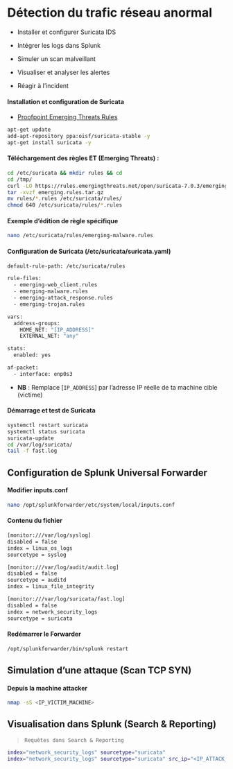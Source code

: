 # Détection du trafic réseau anormal

- Installer et configurer Suricata IDS

- Intégrer les logs dans Splunk

- Simuler un scan malveillant

- Visualiser et analyser les alertes

- Réagir à l’incident

#### Installation et configuration de Suricata

- [Proofpoint Emerging Threats Rules](https://rules.emergingthreats.net/)

```sh
apt-get update
add-apt-repository ppa:oisf/suricata-stable -y
apt-get install suricata -y
```

#### Téléchargement des règles ET (Emerging Threats) :

```sh
cd /etc/suricata && mkdir rules && cd
cd /tmp/
curl -LO https://rules.emergingthreats.net/open/suricata-7.0.3/emerging.rules.tar.gz
tar -xvzf emerging.rules.tar.gz
mv rules/*.rules /etc/suricata/rules/
chmod 640 /etc/suricata/rules/*.rules
```

#### Exemple d’édition de règle spécifique

```sh
nano /etc/suricata/rules/emerging-malware.rules
```

#### Configuration de Suricata (/etc/suricata/suricata.yaml)

```sh
default-rule-path: /etc/suricata/rules

rule-files:
  - emerging-web_client.rules
  - emerging-malware.rules
  - emerging-attack_response.rules
  - emerging-trojan.rules

vars:
  address-groups:
    HOME_NET: "[IP_ADDRESS]"
    EXTERNAL_NET: "any"

stats:
  enabled: yes

af-packet:
  - interface: enp0s3
```

- **NB** : Remplace [`IP_ADDRESS`] par l’adresse IP réelle de ta machine cible (victime)

#### Démarrage et test de Suricata

```sh
systemctl restart suricata
systemctl status suricata
suricata-update
cd /var/log/suricata/
tail -f fast.log
```

## Configuration de Splunk Universal Forwarder

#### Modifier inputs.conf

```sh
nano /opt/splunkforwarder/etc/system/local/inputs.conf
```

#### Contenu du fichier

```sh
[monitor:///var/log/syslog]
disabled = false
index = linux_os_logs
sourcetype = syslog

[monitor:///var/log/audit/audit.log]
disabled = false
sourcetype = auditd
index = linux_file_integrity

[monitor:///var/log/suricata/fast.log]
disabled = false
index = network_security_logs
sourcetype = suricata
```

#### Redémarrer le Forwarder

```sh
/opt/splunkforwarder/bin/splunk restart
```

## Simulation d’une attaque (Scan TCP SYN)

#### Depuis la machine attacker

```sh
nmap -sS <IP_VICTIM_MACHINE>
```

## Visualisation dans Splunk (Search & Reporting)

> `Requêtes dans Search & Reporting`

```sh
index="network_security_logs" sourcetype="suricata"
index="network_security_logs" sourcetype="suricata" src_ip="<IP_ATTACK_MACHINE>"
```
